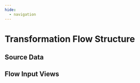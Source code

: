 ```yaml
---
hide:
  - navigation
---
```


# Transformation Flow Structure

## Source Data

## Flow Input Views


## 